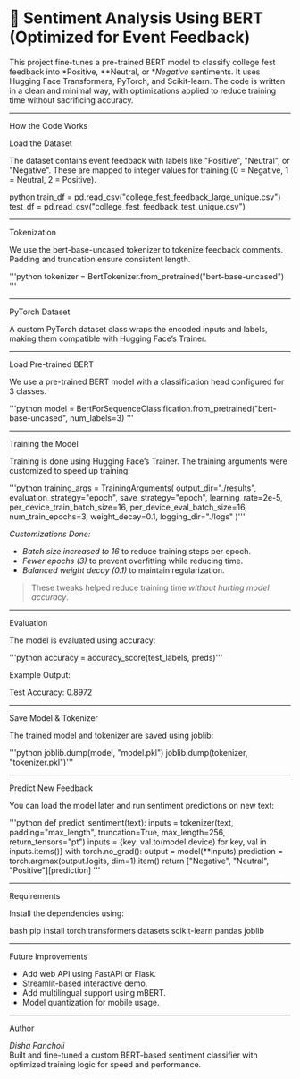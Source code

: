 # 🎯 Sentiment Analysis Using BERT (Optimized for Event Feedback)

This project fine-tunes a pre-trained BERT model to classify college fest feedback into *Positive, **Neutral, or **Negative* sentiments. It uses Hugging Face Transformers, PyTorch, and Scikit-learn. The code is written in a clean and minimal way, with optimizations applied to reduce training time without sacrificing accuracy.


---

How the Code Works

Load the Dataset

The dataset contains event feedback with labels like "Positive", "Neutral", or "Negative". These are mapped to integer values for training (0 = Negative, 1 = Neutral, 2 = Positive).

python
train_df = pd.read_csv("college_fest_feedback_large_unique.csv")
test_df = pd.read_csv("college_fest_feedback_test_unique.csv")


---

Tokenization

We use the bert-base-uncased tokenizer to tokenize feedback comments. Padding and truncation ensure consistent length.

'''python
tokenizer = BertTokenizer.from_pretrained("bert-base-uncased")
'''


---

PyTorch Dataset

A custom PyTorch dataset class wraps the encoded inputs and labels, making them compatible with Hugging Face’s Trainer.

---

Load Pre-trained BERT

We use a pre-trained BERT model with a classification head configured for 3 classes.

'''python
model = BertForSequenceClassification.from_pretrained("bert-base-uncased", num_labels=3)
'''


---

Training the Model

Training is done using Hugging Face’s Trainer. The training arguments were customized to speed up training:

'''python
training_args = TrainingArguments(
    output_dir="./results",
    evaluation_strategy="epoch",
    save_strategy="epoch",
    learning_rate=2e-5,
    per_device_train_batch_size=16,
    per_device_eval_batch_size=16,
    num_train_epochs=3,
    weight_decay=0.1,
    logging_dir="./logs"
)'''


*Customizations Done:*
- *Batch size increased to 16* to reduce training steps per epoch.
- *Fewer epochs (3)* to prevent overfitting while reducing time.
- *Balanced weight decay (0.1)* to maintain regularization.
  
> These tweaks helped reduce training time *without hurting model accuracy*.

---

Evaluation

The model is evaluated using accuracy:

'''python
accuracy = accuracy_score(test_labels, preds)'''


Example Output:

Test Accuracy: 0.8972


---

Save Model & Tokenizer

The trained model and tokenizer are saved using joblib:

'''python
joblib.dump(model, "model.pkl")
joblib.dump(tokenizer, "tokenizer.pkl")'''


---

Predict New Feedback

You can load the model later and run sentiment predictions on new text:

'''python
def predict_sentiment(text):
    inputs = tokenizer(text, padding="max_length", truncation=True, max_length=256, return_tensors="pt")
    inputs = {key: val.to(model.device) for key, val in inputs.items()}
    with torch.no_grad():
        output = model(**inputs)
    prediction = torch.argmax(output.logits, dim=1).item()
    return ["Negative", "Neutral", "Positive"][prediction]
'''


---

Requirements

Install the dependencies using:

bash
pip install torch transformers datasets scikit-learn pandas joblib


---

Future Improvements

- Add web API using FastAPI or Flask.
- Streamlit-based interactive demo.
- Add multilingual support using mBERT.
- Model quantization for mobile usage.

---

Author

*Disha Pancholi*  
Built and fine-tuned a custom BERT-based sentiment classifier with optimized training logic for speed and performance.
